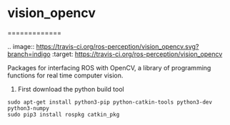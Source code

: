 # vision_opencv
=============

.. image:: https://travis-ci.org/ros-perception/vision_opencv.svg?branch=indigo
    :target: https://travis-ci.org/ros-perception/vision_opencv

Packages for interfacing ROS with OpenCV, a library of programming functions for real time computer vision.

1. First download the python build tool

```
sudo apt-get install python3-pip python-catkin-tools python3-dev python3-numpy 
sudo pip3 install rospkg catkin_pkg
```
